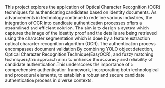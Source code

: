 This project explores the application of Optical Character Recognition (OCR) techniques for authenticating candidates based on identity documents. As advancements in technology continue to redefine various industries, the integration of OCR into candidate authentication processes offers a streamlined and efficient solution. The aim is to design a system which captures the image of the identity proof and the details are being retrieved using the character segmentation which is done by a feature extraction optical character recognition algorithm (OCR). The authentication process encompasses document validation 
      By combining YOLO object detection, Optical Character Recognition Technique(EasyOCR), and fuzzy matching techniques,this approach aims to enhance the accuracy and reliability of candidate authentication.This underscores the importance of a comprehensive authentication framework, incorporating both technological and procedural elements, to establish a robust and secure candidate authentication process in diverse contexts.
